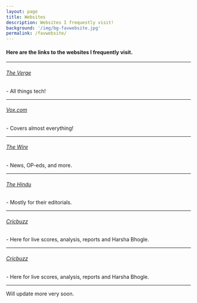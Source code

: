 ```yaml
---
layout: page
title: Websites
description: Websites I frequestly visit!
background: '/img/bg-favwebsite.jpg'
permalink: /favwebsite/
---
```


<h4> Here are the links to the websites I frequently visit. </h4>
<hr>

<h6> <a href="https://www.theverge.com/" target="_blank" rel="noopener"> The Verge </a> </h6>
 - All things tech!
<hr>

<h6> <a href="https://www.vox.com//" target="_blank" rel="noopener"> Vox.com </a> </h6>
- Covers almost everything!
<hr>

<h6> <a href="https://thewire.in/" target="_blank" rel="noopener"> The Wire </a> </h6>
 - News, OP-eds, and more.
<hr>

<h6> <a href="https://www.thehindu.com/" target="_blank" rel="noopener"> The Hindu </a> </h6>
 - Mostly for their editorials.
<hr> 

<h6> <a href="https://www.cricbuzz.com/" target="_blank" rel="noopener"> Cricbuzz </a> </h6>
 - Here for live scores, analysis, reports and Harsha Bhogle. 
<hr> 

<h6> <a href="https://www.cricbuzz.com/" target="_blank" rel="noopener"> Cricbuzz </a> </h6>
 - Here for live scores, analysis, reports and Harsha Bhogle. 
<hr> 

Will update more very soon.
